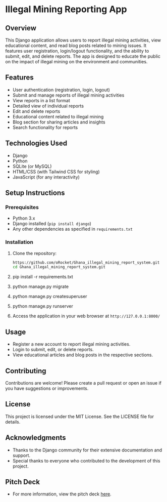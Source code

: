 # Illegal Mining Reporting App

## Overview
This Django application allows users to report illegal mining activities, view educational content, and read blog posts related to mining issues. It features user registration, login/logout functionality, and the ability to submit, edit, and delete reports. The app is designed to educate the public on the impact of illegal mining on the environment and communities.

## Features
- User authentication (registration, login, logout)
- Submit and manage reports of illegal mining activities
- View reports in a list format
- Detailed view of individual reports
- Edit and delete reports
- Educational content related to illegal mining
- Blog section for sharing articles and insights
- Search functionality for reports

## Technologies Used
- Django
- Python
- SQLite (or MySQL)
- HTML/CSS (with Tailwind CSS for styling)
- JavaScript (for any interactivity)

## Setup Instructions

### Prerequisites
- Python 3.x
- Django installed (`pip install django`)
- Any other dependencies as specified in `requirements.txt`

### Installation
1. Clone the repository:
   ```bash
   https://github.com/oRocket/Ghana_illegal_mining_report_system.git
   cd Ghana_illegal_mining_report_system.git

2. pip install -r requirements.txt

3. python manage.py migrate

4. python manage.py createsuperuser

5. python manage.py runserver

6. Access the application in your web browser at `http://127.0.0.1:8000/`

## Usage
- Register a new account to report illegal mining activities.
- Login to submit, edit, or delete reports.
- View educational articles and blog posts in the respective sections.

## Contributing
Contributions are welcome! Please create a pull request or open an issue if you have suggestions or improvements.

## License
This project is licensed under the MIT License. See the LICENSE file for details.

## Acknowledgments
- Thanks to the Django community for their extensive documentation and support.
- Special thanks to everyone who contributed to the development of this project.

## Pitch Deck
- For more information, view the pitch deck [here](https://gamma.app/docs/Ghana-Illegal-Mining-Reporting-System-xc8q3wcc91ektxh).
